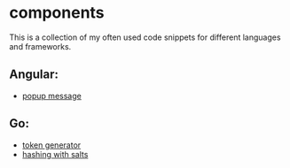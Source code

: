 # components
This is a collection of my often used code snippets for different languages and frameworks.

## Angular:
- <a href="https://github.com/MathisBurger/components/tree/main/angular/popup-window">popup message</a>

## Go:
- <a href="https://github.com/MathisBurger/components/blob/main/go/token-generator">token generator</a>
- <a href="https://github.com/MathisBurger/components/blob/main/go/hashing">hashing with salts</a>
